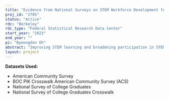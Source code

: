 ```yaml
---
title: "Evidence from National Surveys on STEM Workforce Development for Diverse Young Adults"
proj_id: "2705"
status: "Active"
rdc: "Berkeley"
rdc_type: "Federal Statistical Research Data Center"
start_year: "2023"
end_year: ""
pi: "Byeongdon Oh"
abstract: "Improving STEM learning and broadening participation in STEM are essential for growing the economy and remaining globally competitive. Nonetheless, after six decades of federal emphasis, the STEM workforce remains non-representative of the US population. With the federal emphasis often on collective benefits, the individual benefits of STEM degrees and occupations are less clear, whether in terms of socioeconomic attainment or well-being. The individual benefits of STEM degrees and occupations for diverse young adults, those under-represented in STEM, are particularly unclear. The structural and interpersonal characteristics of STEM environments that differentiate individual benefits likely also shape selection and persistence in STEM degrees and occupations. We investigate three broad questions: 1) What aspects of STEM environments (e.g., discipline, field) increase the likelihood that students choose and persist in STEM degrees and STEM occupations? 2) Do STEM degrees and STEM occupations relate to socioeconomic attainment and well-being? 3) How do these relationships vary depending on individuals' social position (SES, race, immigration status, and gender)? We seek to utilize restricted-use data from the National Survey of College Graduates (NSCG) linked to the American Community Survey (ACS). The NSCG is a unique source of extensive information on college graduates' experiences in both undergraduate and graduate school. With its rich measures of labor force outcomes, we will be able to investigate how STEM degrees relate to STEM occupations, and then to socioeconomic attainment. Our focus is also consistent with the aims of the NSCG, investigating trends in employment opportunities and salaries to support the formulation of education and employment policies aimed at modifying scientific and technical curricula and reinforcing the national engines of innovation."
layout: project
---
```


**Datasets Used:**

  - American Community Survey 
  - BOC PIK Crosswalk American Community Survey (ACS) 
  - National Survey of College Graduates 
  - National Survey of College Graduates Crosswalk 

